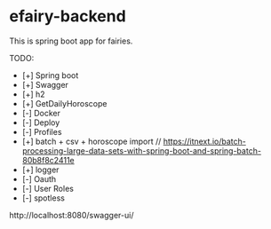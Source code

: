# efairy-backend
This is spring boot app for fairies.

TODO:
- [+] Spring boot
- [+] Swagger
- [+] h2
- [+] GetDailyHoroscope
- [-] Docker
- [-] Deploy
- [-] Profiles
- [+] batch + csv + horoscope import // https://itnext.io/batch-processing-large-data-sets-with-spring-boot-and-spring-batch-80b8f8c2411e
- [+] logger
- [-] Oauth
- [-] User Roles
- [-] spotless


http://localhost:8080/swagger-ui/
